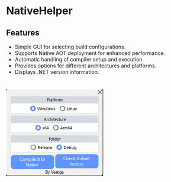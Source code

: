 # NativeHelper
## Features
- Simple GUI for selecting build configurations.
- Supports Native AOT deployment for enhanced performance.
- Automatic handling of compiler setup and execution.
- Provides options for different architectures and platforms.
- Displays .NET version information.
# ![](image.png)
